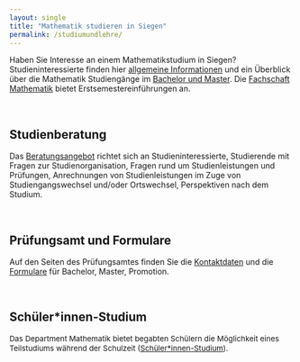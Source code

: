 ```yaml
---
layout: single
title: "Mathematik studieren in Siegen"
permalink: /studiumundlehre/
---
```


<p>     Haben Sie Interesse an einem Mathematikstudium in Siegen? Studieninteressierte finden hier&nbsp;<a target="_blank" href="https://www.uni-siegen.de/fb6/fb6/studiumundlehre/studieninteressierte/studieninteressierte.html?lang=de" class="
	  cd_extlink">allgemeine Informationen</a>&nbsp;und ein Überblick über die Mathematik Studiengänge im <a target="_blank" href="https://www.uni-siegen.de/fb6/fb6/studiumundlehre/studiengaenge/studiengaenge.html" class="
	  cd_extlink">Bachelor und Master</a>. Die <a href="https://fsr6.wordpress.com/" class=" cd_intlink">Fachschaft Mathematik</a> bietet Erstsemestereinführungen an.</p>

<br>

<h2>Studienberatung</h2>   
<p>     Das <a href="https://www.uni-siegen.de/fb6/fb6/studiumundlehre/studienberatung.html?lang=de" class=" cd_intlink">Beratungsangebot</a>  richtet sich an Studieninteressierte, Studierende mit Fragen zur Studienorganisation, Fragen rund um Studienleistungen und Prüfungen, Anrechnungen von Studienleistungen im Zuge von Studiengangswechsel und/oder Ortswechsel, Perspektiven nach dem Studium.</p>
<br>

<h2>Prüfungsamt und Formulare</h2>
<p>     Auf den Seiten des Prüfungsamtes finden Sie die <a href="https://www.uni-siegen.de/fb6/fb6/studiumundlehre/pruefungsamt.html?lang=de" class=" cd_intlink">Kontaktdaten</a> und die <a href="https://www.uni-siegen.de/fb6/fb6/studiumundlehre/formulare.html?lang=de" class=" cd_intlink">Formulare</a> für Bachelor, Master, Promotion.</p>

<br>
<h2>Schüler*innen-Studium</h2>
<p><span style="font-size: 10pt">Das Department Mathematik bietet begabten Schülern die Möglichkeit eines Teilstudiums während der Schulzeit (</span><a href="https://www.uni-siegen.de/fb6/fb6/studiumundlehre/schueler/index.html?lang=de" style="font-size: 10pt" class=" cd_intlink">Schüler*innen-Studium</a><span style="font-size: 10pt">).</span>&nbsp;</p>

